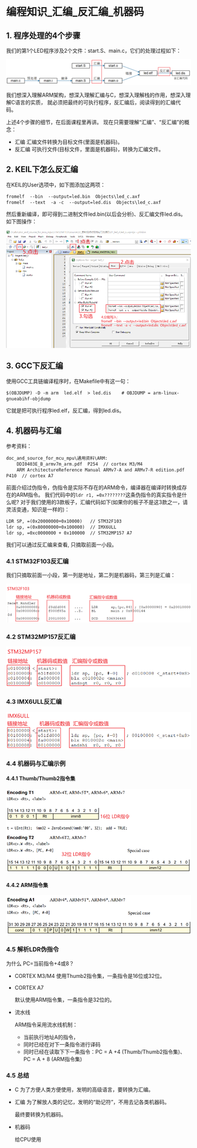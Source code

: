 # 编程知识\_汇编\_反汇编_机器码 #

## 1. 程序处理的4个步骤

我们的第1个LED程序涉及2个文件：start.S、main.c，它们的处理过程如下：

![](lesson\lesson_asm_c\001_4_steps.png)

我们想深入理解ARM架构，想深入理解汇编与C，想深入理解栈的作用，想深入理解C语言的实质，
就必须把最终的可执行程序，反汇编后，阅读得到的汇编代码。

上述4个步骤的细节，在后面课程里再讲。
现在只需要理解“汇编”、“反汇编”的概念：

* 汇编
  汇编文件转换为目标文件(里面是机器码)。
* 反汇编
  可执行文件(目标文件，里面是机器码)，转换为汇编文件。

## 2. KEIL下怎么反汇编

在KEIL的User选项中，如下图添加这两项：

```
fromelf  --bin  --output=led.bin  Objects\led_c.axf
fromelf  --text  -a -c  --output=led.dis  Objects\led_c.axf
```

然后重新编译，即可得到二进制文件led.bin(以后会分析)、反汇编文件led.dis。
如下图操作：

![](lesson\lesson_asm_c\002_keil_create_dis.png)

## 3. GCC下反汇编

使用GCC工具链编译程序时，在Makefile中有这一句：

```
$(OBJDUMP) -D -m arm  led.elf  > led.dis	# OBJDUMP = arm-linux-gnueabihf-objdump
```

它就是把可执行程序led.elf，反汇编，得到led.dis。


## 4. 机器码与汇编

参考资料：
```
doc_and_source_for_mcu_mpu\通用资料\ARM:
    DDI0403E_B_armv7m_arm.pdf  P254  // cortex M3/M4
    ARM ArchitectureReference Manual ARMv7-A and ARMv7-R edition.pdf  P410  // cortex A7
```

前面介绍过伪指令，伪指令是实际不存在的ARM命令，编译器在编译时转换成存在的ARM指令。
我们代码中的`ldr r1, =0x????????`这条伪指令的真实指令是什么呢?
对于我们使用的3款板子，汇编代码如下(如果你的板子不是这3款之一，请灵活变通，知识是一样的)：

```
LDR SP, =(0x20000000+0x10000)   // STM32F103
ldr sp, =(0x80000000+0x100000)  // IMX6ULL
ldr sp, =0xc0000000 + 0x100000  // STM32MP157 A7
```

我们可以通过反汇编来查看, 只摘取前面一小段。

### 4.1 STM32F103反汇编

我们只摘取前面一小段，第一列是地址，第二列是机器码，第三列是汇编：

![](lesson\lesson_asm_c\003_stm32f103_dis.png)

### 4.2 STM32MP157反汇编

![](lesson\lesson_asm_c\004_stm32mp157_a7.png)


### 4.3 IMX6ULL反汇编

![](lesson\lesson_asm_c\005_imx6ull_dis.png)

### 4.4 机器码与汇编示例

#### 4.4.1 Thumb/Thumb2指令集

![](lesson\lesson_asm_c\006_thumb_encoding.png)

#### 4.4.2 ARM指令集

![](lesson\lesson_asm_c\007_arm_encoding.png)

### 4.5 解析LDR伪指令

为什么 PC=当前指令+4或8？

* CORTEX M3/M4
  使用Thumb2指令集，一条指令是16位或32位。

* CORTEX A7

  默认使用ARM指令集，一条指令是32位的。

* 流水线

  ARM指令采用流水线机制：

  * 当前执行地址A的指令，
  * 同时已经在对下一条指令进行译码
  * 同时已经在读取下下一条指令：PC = A +4 (Thumb/Thumb2指令集)、PC = A + 8 (ARM指令集)

### 4.5 总结

* C
  为了方便人类方便使用，发明的高级语言，要转换为汇编。

* 汇编
  为了解放人类的记忆，发明的“助记符”，不用去记各类机器码。

  最终要转换为机器码。
  
* 机器码

  给CPU使用

  


